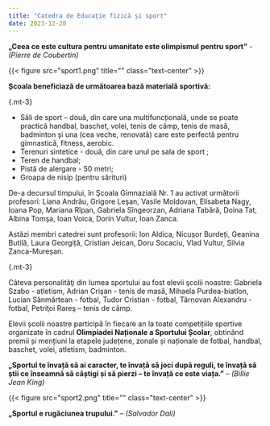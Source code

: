 ```yaml
---
title: "Catedra de Educație fizică și sport"
date: 2023-12-20
---
```


**„Ceea ce este cultura pentru umanitate este olimpismul pentru sport”** - *(Pierre de Coubertin)*

{{< figure src="sport1.png" title=""  class="text-center" >}}

**Școala beneficiază de următoarea bază materială sportivă:**

 {.mt-3}


- Săli de sport – două, din care una multifuncțională, unde se poate practică handbal, baschet, volei, tenis de câmp, tenis de masă, badminton și una (cea veche, renovată) care este perfectă pentru gimnastică, fitness, aerobic. 
- Terenuri sintetice  - două, din care unul pe sala de sport ;
- Teren de handbal;
- Pistă de alergare - 50 metri;
- Groapa de nisip (pentru sărituri)


De-a decursul timpului, în Şcoala Gimnazială Nr. 1 au activat următorii profesori: Liana Andrău, Grigore Leşan, Vasile Moldovan, Elisabeta Nagy, Ioana Pop, Mariana Rîpan, Gabriela Sîngeorzan, Adriana Tabără, Doina Tat, Albina Tomşa, Ioan Voica, Dorin Vultur, Ioan Zanca.

Astăzi membri catedrei sunt profesorii: Ion Aldica, Nicușor Burdeți, Geanina Butilă, Laura Georgiță, Cristian Jeican, Doru Socaciu, Vlad Vultur, Silvia Zanca-Mureșan. 

 {.mt-3}

Câteva personalităţi din lumea sportului au fost elevii şcolii noastre: Gabriela Szabo - atletism, Adrian Crişan - tenis de masă, Mihaela Purdea-biatlon, Lucian Sânmărtean - fotbal, Tudor Cristian - fotbal, Târnovan Alexandru - fotbal, Petriţoi Rareş – tenis de câmp.

Elevii școlii noastre participă în fiecare an la toate competițiile sportive organizate în cadrul **Olimpiadei Naționale a Sportului Școlar**, obtinând premii și mențiuni la etapele județene, zonale și naționale de fotbal, handbal, baschet, volei, atletism, badminton.
 
**„Sportul te învață să ai caracter, te învață să joci după reguli, te învață să știi ce înseamnă să câștigi și să pierzi – te învață ce este viața.”** – *(Billie Jean King)*


{{< figure src="sport2.png" title=""  class="text-center" >}}





**„Sportul e rugăciunea trupului.”** – *(Salvador Dali)*
